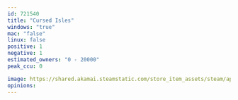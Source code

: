 ```yaml
---
id: 721540
title: "Cursed Isles"
windows: "true"
mac: "false"
linux: false
positive: 1
negative: 1
estimated_owners: "0 - 20000"
peak_ccu: 0

image: https://shared.akamai.steamstatic.com/store_item_assets/steam/apps/721540/header.jpg?t=1508168879
opinions:
---
```

